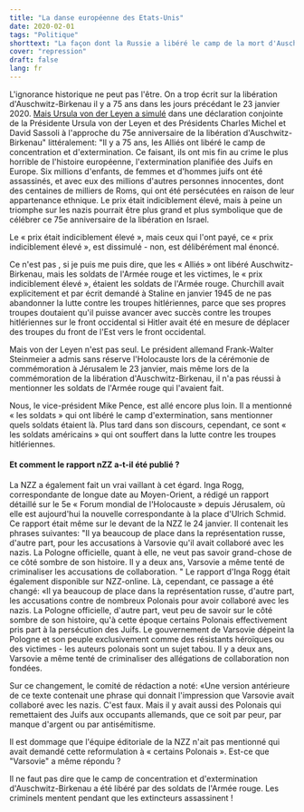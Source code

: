 ```yaml
---
title: "La danse européenne des Etats-Unis"
date: 2020-02-01
tags: "Politique"
shorttext: "La façon dont la Russie a libéré le camp de la mort d'Auschwitz est un déni des États-Unis et de ses tuyaux en Europe comme par le criminel."
cover: "repression"
draft: false
lang: fr
---
```


L'ignorance historique ne peut pas l'être. On a trop écrit sur la libération d'Auschwitz-Birkenau il y a 75 ans dans les jours précédant le 23 janvier 2020. [Mais Ursula von der Leyen a simulé](https://ec.europa.eu/commission/presscorner/detail/fr/statement_20_90 "Déclaration commune de la présidente von der Leyen, du président Michel et du président Sassoli à l'occasion du 75e anniversaire de la libération du camp d'Auschwitz-Birkenau") dans une déclaration conjointe de la Présidente Ursula von der Leyen et des Présidents Charles Michel et David Sassoli à l'approche du 75e anniversaire de la libération d'Auschwitz-Birkenau" littéralement: "Il y a 75 ans, les Alliés ont libéré le camp de concentration et d'extermination. Ce faisant, ils ont mis fin au crime le plus horrible de l'histoire européenne, l'extermination planifiée des Juifs en Europe. Six millions d'enfants, de femmes et d'hommes juifs ont été assassinés, et avec eux des millions d'autres personnes innocentes, dont des centaines de milliers de Roms, qui ont été persécutées en raison de leur appartenance ethnique. Le prix était indiciblement élevé, mais à peine un triomphe sur les nazis pourrait être plus grand et plus symbolique que de célébrer ce 75e anniversaire de la libération en Israel.

Le « prix était indiciblement élevé », mais ceux qui l'ont payé, ce « prix indiciblement élevé », est dissimulé - non, est délibérément mal énoncé.

Ce n'est pas , si je puis me puis dire, que les « Alliés » ont libéré Auschwitz-Birkenau, mais les soldats de l'Armée rouge et les victimes, le « prix indiciblement élevé », étaient les soldats de l'Armée rouge. Churchill avait explicitement et par écrit demandé à Staline en janvier 1945 de ne pas abandonner la lutte contre les troupes hitlériennes, parce que ses propres troupes doutaient qu'il puisse avancer avec succès contre les troupes hitlériennes sur le front occidental si Hitler avait été en mesure de déplacer des troupes du front de l'Est vers le front occidental.

Mais von der Leyen n'est pas seul. Le président allemand Frank-Walter Steinmeier a admis sans réserve l'Holocauste lors de la cérémonie de commémoration à Jérusalem le 23 janvier, mais même lors de la commémoration de la libération d'Auschwitz-Birkenau, il n'a pas réussi à mentionner les soldats de l'Armée rouge qui l'avaient fait.

Nous, le vice-président Mike Pence, est allé encore plus loin. Il a mentionné « les soldats » qui ont libéré le camp d'extermination, sans mentionner quels soldats étaient là. Plus tard dans son discours, cependant, ce sont « les soldats américains » qui ont souffert dans la lutte contre les troupes hitlériennes.

#### Et comment le rapport nZZ a-t-il été publié ?

La NZZ a également fait un vrai vaillant à cet égard. Inga Rogg, correspondante de longue date au Moyen-Orient, a rédigé un rapport détaillé sur le 5e « Forum mondial de l'Holocauste » depuis Jérusalem, où elle est aujourd'hui la nouvelle correspondante à la place d'Ulrich Schmid. Ce rapport était même sur le devant de la NZZ le 24 janvier. Il contenait les phrases suivantes: "Il ya beaucoup de place dans la représentation russe, d'autre part, pour les accusations à Varsovie qu'il avait collaboré avec les nazis. La Pologne officielle, quant à elle, ne veut pas savoir grand-chose de ce côté sombre de son histoire. Il y a deux ans, Varsovie a même tenté de criminaliser les accusations de collaboration. " Le rapport d'Inga Rogg était également disponible sur NZZ-online. Là, cependant, ce passage a été changé: «Il ya beaucoup de place dans la représentation russe, d'autre part, les accusations contre de nombreux Polonais pour avoir collaboré avec les nazis. La Pologne officielle, d'autre part, veut peu de savoir sur le côté sombre de son histoire, qu'à cette époque certains Polonais effectivement pris part à la persécution des Juifs. Le gouvernement de Varsovie dépeint la Pologne et son peuple exclusivement comme des résistants héroïques ou des victimes - les auteurs polonais sont un sujet tabou. Il y a deux ans, Varsovie a même tenté de criminaliser des allégations de collaboration non fondées.

Sur ce changement, le comité de rédaction a noté: «Une version antérieure de ce texte contenait une phrase qui donnait l'impression que Varsovie avait collaboré avec les nazis. C'est faux. Mais il y avait aussi des Polonais qui remettaient des Juifs aux occupants allemands, que ce soit par peur, par manque d'argent ou par antisémitisme.

Il est dommage que l'équipe éditoriale de la NZZ n'ait pas mentionné qui avait demandé cette reformulation à « certains Polonais ». Est-ce que "Varsovie" a même répondu ?

Il ne faut pas dire que le camp de concentration et d'extermination d'Auschwitz-Birkenau a été libéré par des soldats de l'Armée rouge. Les criminels mentent pendant que les extincteurs assassinent !

